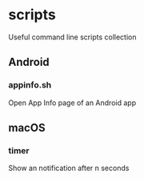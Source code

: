 # scripts
Useful command line scripts collection

## Android

### appinfo.sh
Open App Info page of an Android app

## macOS

### timer
Show an notification after n seconds
